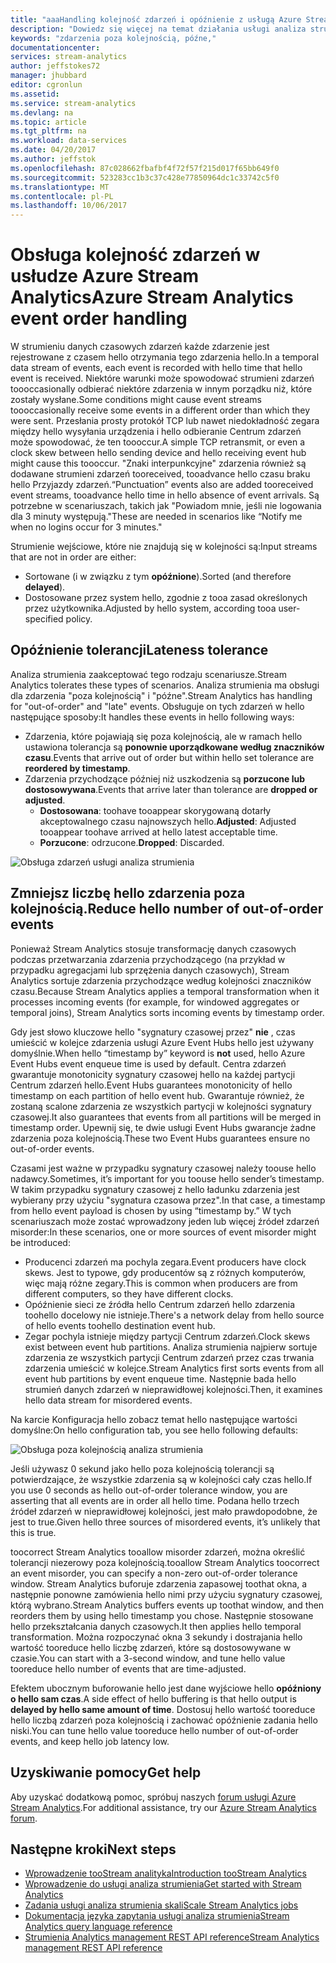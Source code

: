 ```yaml
---
title: "aaaHandling kolejność zdarzeń i opóźnienie z usługą Azure Stream Analytics | Dokumentacja firmy Microsoft"
description: "Dowiedz się więcej na temat działania usługi analiza strumienia poza kolejnością lub opóźnione zdarzenia w strumieniach danych."
keywords: "zdarzenia poza kolejnością, późne,"
documentationcenter: 
services: stream-analytics
author: jeffstokes72
manager: jhubbard
editor: cgronlun
ms.assetid: 
ms.service: stream-analytics
ms.devlang: na
ms.topic: article
ms.tgt_pltfrm: na
ms.workload: data-services
ms.date: 04/20/2017
ms.author: jeffstok
ms.openlocfilehash: 87c028662fbafbf4f72f57f215d017f65bb649f0
ms.sourcegitcommit: 523283cc1b3c37c428e77850964dc1c33742c5f0
ms.translationtype: MT
ms.contentlocale: pl-PL
ms.lasthandoff: 10/06/2017
---
```

# <a name="azure-stream-analytics-event-order-handling"></a><span data-ttu-id="237de-104">Obsługa kolejność zdarzeń w usłudze Azure Stream Analytics</span><span class="sxs-lookup"><span data-stu-id="237de-104">Azure Stream Analytics event order handling</span></span>

<span data-ttu-id="237de-105">W strumieniu danych czasowych zdarzeń każde zdarzenie jest rejestrowane z czasem hello otrzymania tego zdarzenia hello.</span><span class="sxs-lookup"><span data-stu-id="237de-105">In a temporal data stream of events, each event is recorded with hello time that hello event is received.</span></span> <span data-ttu-id="237de-106">Niektóre warunki może spowodować strumieni zdarzeń toooccasionally odbierać niektóre zdarzenia w innym porządku niż, które zostały wysłane.</span><span class="sxs-lookup"><span data-stu-id="237de-106">Some conditions might cause event streams toooccasionally receive some events in a different order than which they were sent.</span></span> <span data-ttu-id="237de-107">Przesłania prosty protokół TCP lub nawet niedokładność zegara między hello wysyłania urządzenia i hello odbieranie Centrum zdarzeń może spowodować, że ten toooccur.</span><span class="sxs-lookup"><span data-stu-id="237de-107">A simple TCP retransmit, or even a clock skew between hello sending device and hello receiving event hub might cause this toooccur.</span></span> <span data-ttu-id="237de-108">"Znaki interpunkcyjne" zdarzenia również są dodawane strumieni zdarzeń tooreceived, tooadvance hello czasu braku hello Przyjazdy zdarzeń.</span><span class="sxs-lookup"><span data-stu-id="237de-108">“Punctuation” events also are added tooreceived event streams, tooadvance hello time in hello absence of event arrivals.</span></span> <span data-ttu-id="237de-109">Są potrzebne w scenariuszach, takich jak "Powiadom mnie, jeśli nie logowania dla 3 minuty występują."</span><span class="sxs-lookup"><span data-stu-id="237de-109">These are needed in scenarios like “Notify me when no logins occur for 3 minutes."</span></span>

<span data-ttu-id="237de-110">Strumienie wejściowe, które nie znajdują się w kolejności są:</span><span class="sxs-lookup"><span data-stu-id="237de-110">Input streams that are not in order are either:</span></span>
* <span data-ttu-id="237de-111">Sortowane (i w związku z tym **opóźnione**).</span><span class="sxs-lookup"><span data-stu-id="237de-111">Sorted (and therefore **delayed**).</span></span>
* <span data-ttu-id="237de-112">Dostosowane przez system hello, zgodnie z tooa zasad określonych przez użytkownika.</span><span class="sxs-lookup"><span data-stu-id="237de-112">Adjusted by hello system, according tooa user-specified policy.</span></span>


## <a name="lateness-tolerance"></a><span data-ttu-id="237de-113">Opóźnienie tolerancji</span><span class="sxs-lookup"><span data-stu-id="237de-113">Lateness tolerance</span></span>
<span data-ttu-id="237de-114">Analiza strumienia zaakceptować tego rodzaju scenariusze.</span><span class="sxs-lookup"><span data-stu-id="237de-114">Stream Analytics tolerates these types of scenarios.</span></span> <span data-ttu-id="237de-115">Analiza strumienia ma obsługi dla zdarzenia "poza kolejnością" i "późne".</span><span class="sxs-lookup"><span data-stu-id="237de-115">Stream Analytics has handling for "out-of-order" and "late" events.</span></span> <span data-ttu-id="237de-116">Obsługuje on tych zdarzeń w hello następujące sposoby:</span><span class="sxs-lookup"><span data-stu-id="237de-116">It handles these events in hello following ways:</span></span>

* <span data-ttu-id="237de-117">Zdarzenia, które pojawiają się poza kolejnością, ale w ramach hello ustawiona tolerancja są **ponownie uporządkowane według znaczników czasu**.</span><span class="sxs-lookup"><span data-stu-id="237de-117">Events that arrive out of order but within hello set tolerance are **reordered by timestamp**.</span></span>
* <span data-ttu-id="237de-118">Zdarzenia przychodzące później niż uszkodzenia są **porzucone lub dostosowywana**.</span><span class="sxs-lookup"><span data-stu-id="237de-118">Events that arrive later than tolerance are **dropped or adjusted**.</span></span>
    * <span data-ttu-id="237de-119">**Dostosowana**: toohave tooappear skorygowaną dotarły akceptowalnego czasu najnowszych hello.</span><span class="sxs-lookup"><span data-stu-id="237de-119">**Adjusted**: Adjusted tooappear toohave arrived at hello latest acceptable time.</span></span>
    * <span data-ttu-id="237de-120">**Porzucone**: odrzucone.</span><span class="sxs-lookup"><span data-stu-id="237de-120">**Dropped**: Discarded.</span></span>

![Obsługa zdarzeń usługi analiza strumienia](media/stream-analytics-event-handling/stream-analytics-event-handling.png)

## <a name="reduce-hello-number-of-out-of-order-events"></a><span data-ttu-id="237de-122">Zmniejsz liczbę hello zdarzenia poza kolejnością.</span><span class="sxs-lookup"><span data-stu-id="237de-122">Reduce hello number of out-of-order events</span></span>

<span data-ttu-id="237de-123">Ponieważ Stream Analytics stosuje transformację danych czasowych podczas przetwarzania zdarzenia przychodzącego (na przykład w przypadku agregacjami lub sprzężenia danych czasowych), Stream Analytics sortuje zdarzenia przychodzące według kolejności znaczników czasu.</span><span class="sxs-lookup"><span data-stu-id="237de-123">Because Stream Analytics applies a temporal transformation when it processes incoming events (for example, for windowed aggregates or temporal joins), Stream Analytics sorts incoming events by timestamp order.</span></span>

<span data-ttu-id="237de-124">Gdy jest słowo kluczowe hello "sygnatury czasowej przez" **nie** , czas umieścić w kolejce zdarzenia usługi Azure Event Hubs hello jest używany domyślnie.</span><span class="sxs-lookup"><span data-stu-id="237de-124">When hello “timestamp by” keyword is **not** used, hello Azure Event Hubs event enqueue time is used by default.</span></span> <span data-ttu-id="237de-125">Centra zdarzeń gwarantuje monotonicity sygnatury czasowej hello na każdej partycji Centrum zdarzeń hello.</span><span class="sxs-lookup"><span data-stu-id="237de-125">Event Hubs guarantees monotonicity of hello timestamp on each partition of hello event hub.</span></span> <span data-ttu-id="237de-126">Gwarantuje również, że zostaną scalone zdarzenia ze wszystkich partycji w kolejności sygnatury czasowej.</span><span class="sxs-lookup"><span data-stu-id="237de-126">It also guarantees that events from all partitions will be merged in timestamp order.</span></span> <span data-ttu-id="237de-127">Upewnij się, te dwie usługi Event Hubs gwarancje żadne zdarzenia poza kolejnością.</span><span class="sxs-lookup"><span data-stu-id="237de-127">These two Event Hubs guarantees ensure no out-of-order events.</span></span>

<span data-ttu-id="237de-128">Czasami jest ważne w przypadku sygnatury czasowej należy toouse hello nadawcy.</span><span class="sxs-lookup"><span data-stu-id="237de-128">Sometimes, it’s important for you toouse hello sender’s timestamp.</span></span> <span data-ttu-id="237de-129">W takim przypadku sygnatury czasowej z hello ładunku zdarzenia jest wybierany przy użyciu "sygnatura czasowa przez".</span><span class="sxs-lookup"><span data-stu-id="237de-129">In that case, a timestamp from hello event payload is chosen by using “timestamp by.”</span></span> <span data-ttu-id="237de-130">W tych scenariuszach może zostać wprowadzony jeden lub więcej źródeł zdarzeń misorder:</span><span class="sxs-lookup"><span data-stu-id="237de-130">In these scenarios, one or more sources of event misorder might be introduced:</span></span>

* <span data-ttu-id="237de-131">Producenci zdarzeń ma pochyla zegara.</span><span class="sxs-lookup"><span data-stu-id="237de-131">Event producers have clock skews.</span></span> <span data-ttu-id="237de-132">Jest to typowe, gdy producentów są z różnych komputerów, więc mają różne zegary.</span><span class="sxs-lookup"><span data-stu-id="237de-132">This is common when producers are from different computers, so they have different clocks.</span></span>
* <span data-ttu-id="237de-133">Opóźnienie sieci ze źródła hello Centrum zdarzeń hello zdarzenia toohello docelowy nie istnieje.</span><span class="sxs-lookup"><span data-stu-id="237de-133">There's a network delay from hello source of hello events toohello destination event hub.</span></span>
* <span data-ttu-id="237de-134">Zegar pochyla istnieje między partycji Centrum zdarzeń.</span><span class="sxs-lookup"><span data-stu-id="237de-134">Clock skews exist between event hub partitions.</span></span> <span data-ttu-id="237de-135">Analiza strumienia najpierw sortuje zdarzenia ze wszystkich partycji Centrum zdarzeń przez czas trwania zdarzenia umieścić w kolejce.</span><span class="sxs-lookup"><span data-stu-id="237de-135">Stream Analytics first sorts events from all event hub partitions by event enqueue time.</span></span> <span data-ttu-id="237de-136">Następnie bada hello strumień danych zdarzeń w nieprawidłowej kolejności.</span><span class="sxs-lookup"><span data-stu-id="237de-136">Then, it examines hello data stream for misordered events.</span></span>

<span data-ttu-id="237de-137">Na karcie Konfiguracja hello zobacz temat hello następujące wartości domyślne:</span><span class="sxs-lookup"><span data-stu-id="237de-137">On hello configuration tab, you see hello following defaults:</span></span>

![Obsługa poza kolejnością analiza strumienia](media/stream-analytics-event-handling/stream-analytics-out-of-order-handling.png)

<span data-ttu-id="237de-139">Jeśli używasz 0 sekund jako hello poza kolejnością tolerancji są potwierdzające, że wszystkie zdarzenia są w kolejności cały czas hello.</span><span class="sxs-lookup"><span data-stu-id="237de-139">If you use 0 seconds as hello out-of-order tolerance window, you are asserting that all events are in order all hello time.</span></span> <span data-ttu-id="237de-140">Podana hello trzech źródeł zdarzeń w nieprawidłowej kolejności, jest mało prawdopodobne, że jest to true.</span><span class="sxs-lookup"><span data-stu-id="237de-140">Given hello three sources of misordered events, it’s unlikely that this is true.</span></span> 

<span data-ttu-id="237de-141">toocorrect Stream Analytics tooallow misorder zdarzeń, można określić tolerancji niezerowy poza kolejnością.</span><span class="sxs-lookup"><span data-stu-id="237de-141">tooallow Stream Analytics toocorrect an event misorder, you can specify a non-zero out-of-order tolerance window.</span></span> <span data-ttu-id="237de-142">Stream Analytics buforuje zdarzenia zapasowej toothat okna, a następnie ponowne zamówienia hello nimi przy użyciu sygnatury czasowej, którą wybrano.</span><span class="sxs-lookup"><span data-stu-id="237de-142">Stream Analytics buffers events up toothat window, and then reorders them by using hello timestamp you chose.</span></span> <span data-ttu-id="237de-143">Następnie stosowane hello przekształcania danych czasowych.</span><span class="sxs-lookup"><span data-stu-id="237de-143">It then applies hello temporal transformation.</span></span> <span data-ttu-id="237de-144">Można rozpoczynać okna 3 sekundy i dostrajania hello wartość tooreduce hello liczbę zdarzeń, które są dostosowywane w czasie.</span><span class="sxs-lookup"><span data-stu-id="237de-144">You can start with a 3-second window, and tune hello value tooreduce hello number of events that are time-adjusted.</span></span> 

<span data-ttu-id="237de-145">Efektem ubocznym buforowanie hello jest dane wyjściowe hello **opóźniony o hello sam czas**.</span><span class="sxs-lookup"><span data-stu-id="237de-145">A side effect of hello buffering is that hello output is **delayed by hello same amount of time**.</span></span> <span data-ttu-id="237de-146">Dostosuj hello wartość tooreduce hello liczbą zdarzeń poza kolejnością i zachować opóźnienie zadania hello niski.</span><span class="sxs-lookup"><span data-stu-id="237de-146">You can tune hello value tooreduce hello number of out-of-order events, and keep hello job latency low.</span></span>

## <a name="get-help"></a><span data-ttu-id="237de-147">Uzyskiwanie pomocy</span><span class="sxs-lookup"><span data-stu-id="237de-147">Get help</span></span>
<span data-ttu-id="237de-148">Aby uzyskać dodatkową pomoc, spróbuj naszych [forum usługi Azure Stream Analytics](https://social.msdn.microsoft.com/Forums/en-US/home?forum=AzureStreamAnalytics).</span><span class="sxs-lookup"><span data-stu-id="237de-148">For additional assistance, try our [Azure Stream Analytics forum](https://social.msdn.microsoft.com/Forums/en-US/home?forum=AzureStreamAnalytics).</span></span>

## <a name="next-steps"></a><span data-ttu-id="237de-149">Następne kroki</span><span class="sxs-lookup"><span data-stu-id="237de-149">Next steps</span></span>
* [<span data-ttu-id="237de-150">Wprowadzenie tooStream analityka</span><span class="sxs-lookup"><span data-stu-id="237de-150">Introduction tooStream Analytics</span></span>](stream-analytics-introduction.md)
* [<span data-ttu-id="237de-151">Wprowadzenie do usługi analiza strumienia</span><span class="sxs-lookup"><span data-stu-id="237de-151">Get started with Stream Analytics</span></span>](stream-analytics-real-time-fraud-detection.md)
* [<span data-ttu-id="237de-152">Zadania usługi analiza strumienia skali</span><span class="sxs-lookup"><span data-stu-id="237de-152">Scale Stream Analytics jobs</span></span>](stream-analytics-scale-jobs.md)
* [<span data-ttu-id="237de-153">Dokumentacja języka zapytania usługi analiza strumienia</span><span class="sxs-lookup"><span data-stu-id="237de-153">Stream Analytics query language reference</span></span>](https://msdn.microsoft.com/library/azure/dn834998.aspx)
* [<span data-ttu-id="237de-154">Strumienia Analytics management REST API reference</span><span class="sxs-lookup"><span data-stu-id="237de-154">Stream Analytics management REST API reference</span></span>](https://msdn.microsoft.com/library/azure/dn835031.aspx)